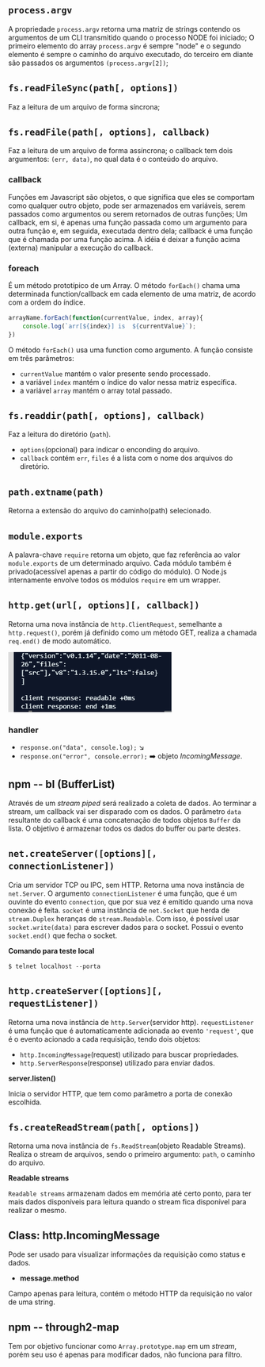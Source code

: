 ## `process.argv`

A propriedade `process.argv` retorna uma matriz de strings contendo os argumentos de um CLI transmitido quando o processo NODE
foi iniciado;
O primeiro elemento do array `process.argv` é sempre "node" e o segundo elemento é sempre o caminho do arquivo executado, do
terceiro em diante 
são passados os argumentos `(process.argv[2])`;

## `fs.readFileSync(path[, options])`

Faz a leitura de um arquivo de forma síncrona;

## `fs.readFile(path[, options], callback)`

Faz a leitura de um arquivo de forma assíncrona; o callback tem dois argumentos: `(err, data)`, no qual data é o conteúdo do
arquivo.

### callback

Funções em Javascript são objetos, o que significa que eles se comportam como qualquer outro objeto,
pode ser armazenados em variáveis, serem passados como argumentos ou serem retornados de outras funções;
Um callback, em si, é apenas uma função passada como um argumento para outra função e, em seguida, executada dentro dela;
callback é uma função que é chamada por uma função acima. A idéia é deixar a função acima (externa) manipular a execução do
callback.

### foreach

É um método prototípico de um Array. 
O método `forEach()` chama uma determinada function/callback em cada elemento de uma matriz, de acordo com a ordem do índice.

```js
arrayName.forEach(function(currentValue, index, array){
    console.log(`arr[${index}] is  ${currentValue}`);
})
```

O  método `forEach()` usa uma function como argumento. A função consiste em três parâmetros:

- `currentValue` mantém o valor presente sendo processado. 
- a variável `index` mantém o índice do valor nessa matriz específica. 
- a variável `array` mantém o array total passado.

## `fs.readdir(path[, options], callback)`

Faz a leitura do diretório (`path`).

- `options`(opcional) para indicar o enconding do arquivo.
- `callback` contém `err`, `files` é a lista com o nome dos arquivos do diretório.

## `path.extname(path)`

Retorna a extensão do arquivo do caminho(path) selecionado.

## `module.exports`

A palavra-chave `require` retorna um objeto, que faz referência ao valor `module.exports` de um determinado arquivo.
Cada módulo também é privado(acessível apenas a partir do código do módulo). O Node.js internamente envolve todos os módulos
`require` em um wrapper. 

## `http.get(url[, options][, callback])`

Retorna uma nova instância de `http.ClientRequest`, semelhante a `http.request()`, porém já definido como um método GET, realiza
a chamada `req.end()` de modo automático.

![eventDebug](https://raw.githubusercontent.com/Rondinelly/Craftwork/master/resources/end.PNG)

### handler
- `response.on("data", console.log);` :arrow_lower_right:
- `response.on("error", console.error);` :arrow_right: objeto _IncomingMessage_. 

## npm -- bl (BufferList)

Através de um _stream piped_ será realizado a coleta de dados. Ao terminar a stream, um callback vai ser disparado com os dados.
O parâmetro `data` resultante do callback é uma concatenação de todos objetos `Buffer` da lista. O objetivo é armazenar todos os 
dados do buffer ou parte destes.

## `net.createServer([options][, connectionListener])`

Cria um servidor TCP ou IPC, sem HTTP. Retorna uma nova instância de `net.Server`. O argumento `connectionListener` é uma
função, que é um ouvinte do evento `connection`, que por sua vez é emitido quando uma nova conexão é feita. `socket` é uma
instância de `net.Socket` que herda de `stream.Duplex` heranças de `stream.Readable`. Com isso, é possível usar
`socket.write(data)` para escrever dados para o socket. Possui o evento `socket.end()` que fecha o socket.

**Comando para teste local**

```console
$ telnet localhost --porta
```

## `http.createServer([options][, requestListener])`

Retorna uma nova instância de `http.Server`(servidor http). `requestListener` é uma função que é automaticamente adicionada ao
evento `'request'`, que é o evento acionado a cada requisição, tendo dois objetos:

- `http.IncomingMessage`(request) utilizado para buscar propriedades.
- `http.ServerResponse`(response) utilizado para enviar dados.

**server.listen()**

Inicia o servidor HTTP, que tem como parâmetro a porta de conexão escolhida.

## `fs.createReadStream(path[, options])`

Retorna uma nova instância de `fs.ReadStream`(objeto Readable Streams). Realiza o stream de arquivos, sendo o primeiro
argumento: `path`, o caminho do arquivo.

**Readable streams**

`Readable streams` armazenam dados em memória até certo ponto, para ter mais dados disponíveis para leitura quando o stream fica 
disponível para realizar o mesmo.

## Class: http.IncomingMessage

Pode ser usado para visualizar informações da requisição como status e dados.

- **message.method**

Campo apenas para leitura, contém o método HTTP da requisição no valor de uma string.

## npm -- through2-map

Tem por objetivo funcionar como `Array.prototype.map` em um _stream_, porém seu uso é apenas para modificar dados, não funciona
para filtro.
